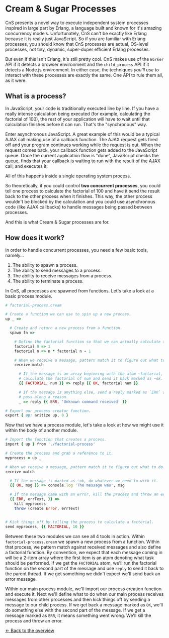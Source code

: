 # Cream & Sugar Processes

CnS presents a novel way to execute independent system processes inspired in large part by Erlang, a language built and known for it's amazing concurrency models. Unfortunately, CnS can't be exactly like Erlang because it is really just JavaScript. So if you are familiar with Erlang processes, you should know that CnS processes are actual, OS-level processes, not tiny, dynamic, super-duper efficient Erlang processes.

But even if this isn't Erlang, it's still pretty cool. CnS makes use of the `Worker` API if it detects a browser environment and the `child_process` API if it detects a Node.js environment. In either case, the techniques _you'll use_ to interact with these processes are exactly the same. One API to rule them all, as it were.

## What is a process?

In JavaScript, your code is traditionally executed line by line. If you have a really intense calculation being executed (for example, calculating the factorial of 100), the rest of your application will have to wait until that calculation finishes before it can run. That's the "synchronous" way.

Enter asynchronous JavaScript. A great example of this would be a typical AJAX call making use of a callback function. The AJAX request gets fired off and your program continues working while the request is out. When the request comes back, your callback function gets added to the JavaScript queue. Once the current application flow is "done", JavaScript checks the queue, finds that your callback is waiting to run with the result of the AJAX call, and executes it.

All of this happens inside a single operating system process.

So theoretically, if you could control **two concurrent processes**, you could tell one process to calculate the factorial of 100 and have it send the result back to the other process when it finishes. This way, the other process wouldn't be blocked by the calculation and you could use asynchronous code (like AJAX callbacks) to handle messages being passed between processes.

And this is what Cream & Sugar processes are for.

## How does it work?

In order to handle concurrent processes, you need a few basic tools, namely...

1. The ability to spawn a process.
2. The ability to send messages to a process.
3. The ability to receive messages from a process.
4. The ability to terminate a process.

In CnS, all processes are spawned from functions. Let's take a look at a basic process module.

```ruby
# factorial-process.cream

# Create a function we can use to spin up a new process.
up _ =>

  # Create and return a new process from a function.
  spawn fn =>

    # Define the factorial function so that we can actually calculate them.
    factorial 0 => 1
    factorial n => n * factorial n - 1

    # When we receive a message, pattern match it to figure out what to do.
    receive match

      # If the message is an array beginning with the atom ~factorial, we'll
      # calculate the factorial of num and send it back marked as ~ok.
      {{ FACTORIAL, num }} => reply {{ OK, factorial num }}

      # If the message is anything else, send a reply marked as `ERR` and
      # pass along a reason.
      _ => reply {{ ERR, 'Unknown command received' }}

# Export our process creator function.
export { up: aritize up, 0 }
```

Now that we have a process module, let's take a look at how we might use it within the body of another module.

```ruby
# Import the function that creates a process.
import { up } from './factorial-process'

# Create the process and grab a reference to it.
myprocess = up _

# When we receive a message, pattern match it to figure out what to do.
receive match

  # If the message is marked as ~ok, do whatever we need to with it.
  {{ OK, msg }} => console.log 'The message was', msg

  # If the message came with an error, kill the process and throw an error.
  {{ ERR, errText, }} =>
    kill myprocess
    throw (create Error, errText)


# Kick things off by telling the process to calculate a factorial.
send myprocess, {{ FACTORIAL, 10 }}
```

Between these two modules we can see all 4 tools in action. Within `factorial-process.cream` we spawn a new process from a function. Within that process, we pattern match against received messages and also define a factorial function. By convention, we expect that each message coming in will be a 2-item array where the first item is an atom denoting what task should be performed. If we get the `FACTORIAL` atom, we'll run the factorial function on the second part of the message and use `reply` to send it back to the parent thread. If we get something we didn't expect we'll send back an error message.

Within our main process module, we'll import our process creation function and execute it. Next we'll define what to do when our main process receives messages from other processes and then kick things off by sending a message to our child process. If we get back a message marked as `OK`, we'll do something else with the second part of the message. If we get a message marked as `ERR`, it means something went wrong. We'll kill the process and throw an error.

[<- Back to the overview](overview.md)
